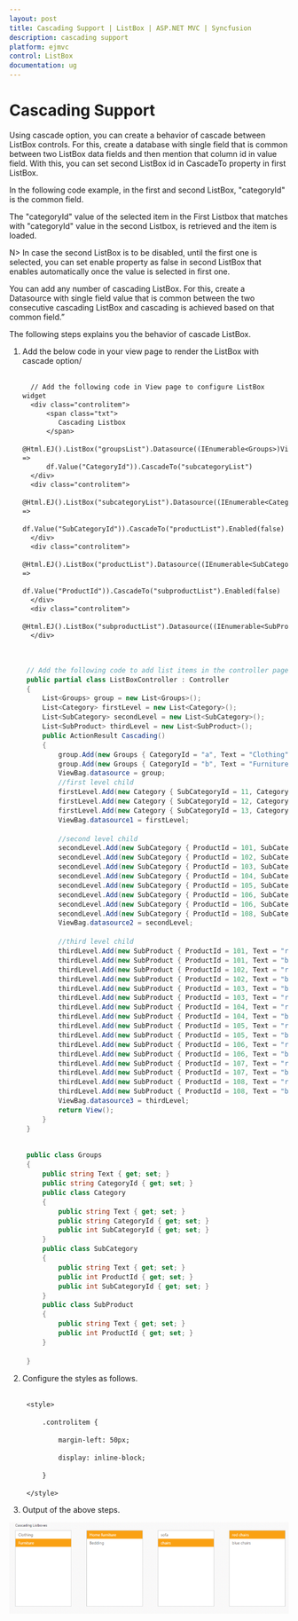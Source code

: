 ```yaml
---
layout: post
title: Cascading Support | ListBox | ASP.NET MVC | Syncfusion
description: cascading support 
platform: ejmvc
control: ListBox
documentation: ug
---
```


# Cascading Support 

Using cascade option, you can create a behavior of cascade between ListBox controls. For this, create a database with single field that is common between two ListBox data fields and then mention that column id in value field. With this, you can set second ListBox id in CascadeTo property in first ListBox. 

In the following code example, in the first and second ListBox, "categoryId" is the common field. 

The "categoryId" value of the selected item in the First Listbox that matches with "categoryId" value in the second Listbox, is retrieved and the item is loaded.


N> In case the second ListBox is to be disabled, until the first one is selected, you can set enable property as false in second ListBox that enables automatically once the value is selected in first one.

You can add any number of cascading ListBox. For this, create a Datasource with single field value that is common between the two consecutive cascading ListBox and cascading is achieved based on that common field.”  

The following steps explains you the behavior of cascade ListBox. 

1. Add the below code in your view page to render the ListBox with cascade option/

   ~~~ cshtml

	 // Add the following code in View page to configure ListBox widget
	 <div class="controlitem"> 
		 <span class="txt">
			Cascading Listbox
		 </span>
		 @Html.EJ().ListBox("groupsList").Datasource((IEnumerable<Groups>)ViewBag.datasource).ListBoxFields(df => 
		 df.Value("CategoryId")).CascadeTo("subcategoryList")
	 </div>
	 <div class="controlitem">
		 @Html.EJ().ListBox("subcategoryList").Datasource((IEnumerable<Category>)ViewBag.datasource1).ListBoxFields(df => 
		 df.Value("SubCategoryId")).CascadeTo("productList").Enabled(false)
	 </div>
	 <div class="controlitem">
		@Html.EJ().ListBox("productList").Datasource((IEnumerable<SubCategory>)ViewBag.datasource2).ListBoxFields(df => 
		df.Value("ProductId")).CascadeTo("subproductList").Enabled(false)
	 </div>
	 <div class="controlitem"> 
		@Html.EJ().ListBox("subproductList").Datasource((IEnumerable<SubProduct>)ViewBag.datasource3).Enabled(false)
	 </div>
 
   ~~~
   
   
   ~~~ csharp
   
	// Add the following code to add list items in the controller page
	public partial class ListBoxController : Controller
	{    
		List<Groups> group = new List<Groups>();
		List<Category> firstLevel = new List<Category>(); 
		List<SubCategory> secondLevel = new List<SubCategory>();
		List<SubProduct> thirdLevel = new List<SubProduct>(); 
		public ActionResult Cascading()  
		{       
			group.Add(new Groups { CategoryId = "a", Text = "Clothing" });  
			group.Add(new Groups { CategoryId = "b", Text = "Furniture" }); 
			ViewBag.datasource = group;  
			//first level child 
			firstLevel.Add(new Category { SubCategoryId = 11, CategoryId = "a", Text = "Women" });   
			firstLevel.Add(new Category { SubCategoryId = 12, CategoryId = "b", Text = "Home furniture" });  
			firstLevel.Add(new Category { SubCategoryId = 13, CategoryId = "b", Text = "Bedding" });
			ViewBag.datasource1 = firstLevel; 

			//second level child  
			secondLevel.Add(new SubCategory { ProductId = 101, SubCategoryId = 11, Text = "men shirts" }); 
			secondLevel.Add(new SubCategory { ProductId = 102, SubCategoryId = 11, Text = "men pants" });
			secondLevel.Add(new SubCategory { ProductId = 103, SubCategoryId = 12, Text = "women shirts" });
			secondLevel.Add(new SubCategory { ProductId = 104, SubCategoryId = 12, Text = "women pants" });
			secondLevel.Add(new SubCategory { ProductId = 105, SubCategoryId = 13, Text = "sofa" });   
			secondLevel.Add(new SubCategory { ProductId = 106, SubCategoryId = 13, Text = "chairs" });
			secondLevel.Add(new SubCategory { ProductId = 106, SubCategoryId = 14, Text = "bedsheets" }); 
			secondLevel.Add(new SubCategory { ProductId = 108, SubCategoryId = 14, Text = "pillows" }); 
			ViewBag.datasource2 = secondLevel; 

			//third level child 
			thirdLevel.Add(new SubProduct { ProductId = 101, Text = "red men shirts" }); 
			thirdLevel.Add(new SubProduct { ProductId = 101, Text = "blue men shirts" }); 
			thirdLevel.Add(new SubProduct { ProductId = 102, Text = "red men pants" });  
			thirdLevel.Add(new SubProduct { ProductId = 102, Text = "blue men pants" }); 
			thirdLevel.Add(new SubProduct { ProductId = 103, Text = "blue women shirts" }); 
			thirdLevel.Add(new SubProduct { ProductId = 103, Text = "red women shirts" });  
			thirdLevel.Add(new SubProduct { ProductId = 104, Text = "red women pants" });  
			thirdLevel.Add(new SubProduct { ProductId = 104, Text = "blue women pants" });  
			thirdLevel.Add(new SubProduct { ProductId = 105, Text = "red sofa" });   
			thirdLevel.Add(new SubProduct { ProductId = 105, Text = "blue sofa" }); 
			thirdLevel.Add(new SubProduct { ProductId = 106, Text = "red chairs" }); 
			thirdLevel.Add(new SubProduct { ProductId = 106, Text = "blue chairs" });   
			thirdLevel.Add(new SubProduct { ProductId = 107, Text = "red bedsheets" }); 
			thirdLevel.Add(new SubProduct { ProductId = 107, Text = "blue bedsheets" });
			thirdLevel.Add(new SubProduct { ProductId = 108, Text = "red pillows" });    
			thirdLevel.Add(new SubProduct { ProductId = 108, Text = "blue pillows" });  
			ViewBag.datasource3 = thirdLevel; 
			return View();
		}
	}

   ~~~
   
   
   ~~~ csharp
		
	public class Groups
	{    
		public string Text { get; set; }
		public string CategoryId { get; set; }
		public class Category
		{   
			public string Text { get; set; } 
			public string CategoryId { get; set; }
			public int SubCategoryId { get; set; }
		}
		public class SubCategory
		{  
			public string Text { get; set; }  
			public int ProductId { get; set; }
			public int SubCategoryId { get; set; }
		}
		public class SubProduct
		{
			public string Text { get; set; }
			public int ProductId { get; set; }
		}
		
	}

   ~~~
   


2. Configure the styles as follows.



   ~~~ cshtml 

	<style>

		.controlitem {

			margin-left: 50px;

			display: inline-block;

		}

	</style>

   ~~~
   

3. Output of the above steps.



![](Cascading-Support_images/Cascading-Support_img2.png)



